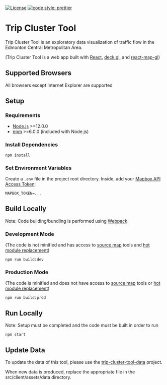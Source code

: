 [![License](https://img.shields.io/badge/License-Apache%202.0-blue.svg)](https://opensource.org/licenses/Apache-2.0)
[![code style: prettier](https://img.shields.io/badge/code_style-prettier-ff69b4.svg?style=flat)](https://github.com/prettier/prettier)
# Trip Cluster Tool
Trip Cluster Tool is an exploratory data visualization of traffic flow in the Edmonton Central Metropolitan Area.

(Trip Cluster Tool is a web app built with [React](https://reactjs.org/), [deck.gl](https://deck.gl/#/), and [react-map-gl](https://uber.github.io/react-map-gl/#/))
## Supported Browsers
All browsers except Internet Explorer are supported
## Setup
### Requirements
- [Node.js](https://nodejs.org/) >=12.0.0
- [npm](https://www.npmjs.com/) >=6.0.0 (included with Node.js)
### Install Dependencies
```
npm install
```
### Set Environment Variables
Create a ```.env``` file in the project root directory.
Inside, add your [Mapbox API Access Token](https://docs.mapbox.com/help/how-mapbox-works/access-tokens/):
```
MAPBOX_TOKEN=...
```
## Build Locally
Note: Code building/bundling is performed using [Webpack](https://webpack.js.org/)
### Development Mode
(The code is not minified and has access to [source map](https://webpack.js.org/configuration/devtool/) tools and [hot module replacement](https://webpack.js.org/concepts/hot-module-replacement/))
```
npm run build:dev
```
### Production Mode
(The code is minified and does not have access to [source map](https://webpack.js.org/configuration/devtool/) tools or [hot module replacement](https://webpack.js.org/concepts/hot-module-replacement/))
```
npm run build:prod
```
## Run Locally
Note: Setup must be completed and the code must be built in order to run
```
npm start
```
## Update Data
To update the data of this tool, please use the [trip-cluster-tool-data](https://github.com/thomaslorincz/trip-cluster-tool-data) project.

When new data is produced, replace the appropriate file in the src/client/assets/data directory.
